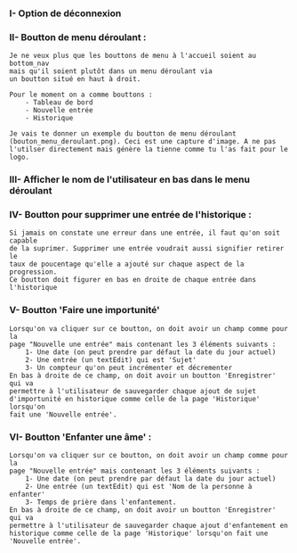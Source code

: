 ### I- Option de déconnexion

### II- Boutton de menu déroulant :
    Je ne veux plus que les bouttons de menu à l'accueil soient au bottom_nav
    mais qu'il soient plutôt dans un menu déroulant via 
    un boutton situé en haut à droit.

    Pour le moment on a comme bouttons : 
        - Tableau de bord
        - Nouvelle entrée 
        - Historique

    Je vais te donner un exemple du boutton de menu déroulant 
    (bouton_menu_deroulant.png). Ceci est une capture d'image. A ne pas
    l'utilser directement mais génère la tienne comme tu l'as fait pour le logo.


### III- Afficher le nom de l'utilisateur en bas dans le menu déroulant


### IV- Boutton pour supprimer une entrée de l'historique :
    Si jamais on constate une erreur dans une entrée, il faut qu'on soit capable
    de la suprimer. Supprimer une entrée voudrait aussi signifier retirer le 
    taux de poucentage qu'elle a ajouté sur chaque aspect de la progression.
    Ce boutton doit figurer en bas en droite de chaque entrée dans l'historique

### V- Boutton 'Faire une importunité'
    Lorsqu'on va cliquer sur ce boutton, on doit avoir un champ comme pour la 
    page "Nouvelle une entrée" mais contenant les 3 éléments suivants :
        1- Une date (on peut prendre par défaut la date du jour actuel)
        2- Une entrée (un textEdit) qui est 'Sujet'
        3- Un compteur qu'on peut incrémenter et décrementer
    En bas à droite de ce champ, on doit avoir un boutton 'Enregistrer' qui va
    permettre à l'utilisateur de sauvegarder chaque ajout de sujet 
    d'importunité en historique comme celle de la page 'Historique' lorsqu'on
    fait une 'Nouvelle entrée'.

### VI- Boutton 'Enfanter une âme' :
    Lorsqu'on va cliquer sur ce boutton, on doit avoir un champ comme pour la 
    page "Nouvelle entrée" mais contenant les 3 éléments suivants :
        1- Une date (on peut prendre par défaut la date du jour actuel)
        2- Une entrée (un textEdit) qui est 'Nom de la personne à enfanter'
        3- Temps de prière dans l'enfantement.
    En bas à droite de ce champ, on doit avoir un boutton 'Enregistrer' qui va
    permettre à l'utilisateur de sauvegarder chaque ajout d'enfantement en 
    historique comme celle de la page 'Historique' lorsqu'on fait une 
    'Nouvelle entrée'.
